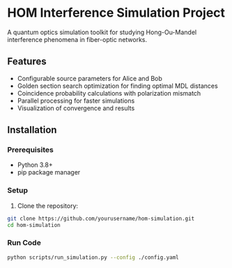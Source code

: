 # HOM Interference Simulation Project

A quantum optics simulation toolkit for studying Hong-Ou-Mandel interference phenomena in fiber-optic networks.

## Features

- Configurable source parameters for Alice and Bob
- Golden section search optimization for finding optimal MDL distances
- Coincidence probability calculations with polarization mismatch
- Parallel processing for faster simulations
- Visualization of convergence and results

## Installation

### Prerequisites
- Python 3.8+
- pip package manager

### Setup
1. Clone the repository:
```bash
git clone https://github.com/yourusername/hom-simulation.git
cd hom-simulation
```

### Run Code
```bash
python scripts/run_simulation.py --config ./config.yaml
```